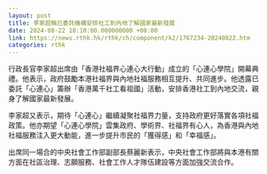 ```yaml
---
layout: post
title: 李家超稱已委託機構安排社工到內地了解國家最新發展
date: 2024-08-22 18:10:00.000000000 +08:00
link: https://news.rthk.hk/rthk/ch/component/k2/1767234-20240822.htm
categories: rthk
---
```


行政長官李家超出席由「香港社福界心連心大行動」成立的「心連心學院」開幕典禮。他表示，政府鼓勵本港社福界與內地社福服務相互提升、共同進步。他透露已委託「心連心」籌辦「香港萬千社工看祖國」活動，安排香港社工到內地交流，親身了解國家最新發展。

李家超又表示，期待「心連心」繼續凝聚社福界力量，支持政府更好落實各項社福政策。他亦期望「心連心學院」雲集政府、學術界、社福界有心人，為香港與內地社福服務注入更大動能，進一步提升市民的「獲得感」和「幸福感」。
 
出席同一場合的中央社會工作部副部長蔡麗新表示，中央社會工作部將與本港有關方面在社區治理、志願服務、社會工作人才隊伍建設等方面加強交流合作。
